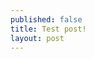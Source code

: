 ```yaml
---
published: false
title: Test post!
layout: post
---
```

<script type="text/javascript" src="//www.google.com/trends/embed.js?hl=en-GB&cat=0-174-1227-1299&q=deeplearning4j,+theano,+tensorflow,+keras&date=1/2010+73m&cmpt=q&tz=Etc/GMT%2B4&tz=Etc/GMT%2B4&content=1&cid=TIMESERIES_GRAPH_0&export=5&w=500&h=330"></script>